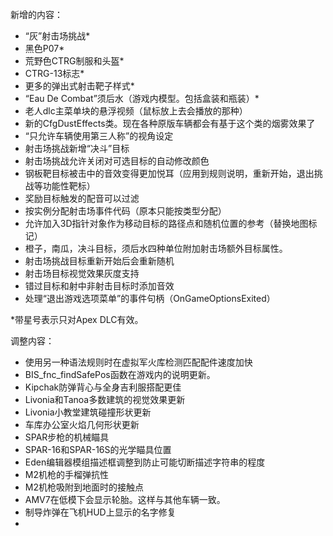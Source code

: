新增的内容：

- “灰”射击场挑战*
- 黑色P07*
- 荒野色CTRG制服和头盔*
- CTRG-13标志*
- 更多的弹出式射击靶子样式*
- “Eau De Combat”须后水（游戏内模型。包括盒装和瓶装）*
- 老人dlc主菜单块的悬浮视频（鼠标放上去会播放的那种）
- 新的CfgDustEffects类。现在各种原版车辆都会有基于这个类的烟雾效果了
- “只允许车辆使用第三人称”的视角设定
- 射击场挑战新增“决斗”目标
- 射击场挑战允许关闭对可选目标的自动修改颜色
- 钢板靶目标被击中的音效变得更加悦耳（应用到规则说明，重新开始，退出挑战等功能性靶标）
- 奖励目标触发的配音可以过滤
- 按实例分配射击场事件代码（原本只能按类型分配）
- 允许加入3D指针对象作为移动目标的路径点和随机位置的参考（替换地图标记）
- 橙子，南瓜，决斗目标，须后水四种单位附加射击场额外目标属性。
- 射击场挑战目标重新开始后会重新随机
- 射击场目标视觉效果灰度支持
- 错过目标和射中非射击目标时添加音效
- 处理“退出游戏选项菜单”的事件句柄（OnGameOptionsExited）

*带星号表示只对Apex DLC有效。

调整内容：

- 使用另一种语法规则时在虚拟军火库检测匹配配件速度加快
- BIS_fnc_findSafePos函数在游戏内的说明更新。
- Kipchak防弹背心与全身吉利服搭配更佳
- Livonia和Tanoa多数建筑的视觉效果更新
- Livonia小教堂建筑碰撞形状更新
- 车库办公室火焰几何形状更新
- SPAR步枪的机械瞄具
- SPAR-16和SPAR-16S的光学瞄具位置
- Eden编辑器模组描述框调整到防止可能切断描述字符串的程度
- M2机枪的手榴弹抗性
- M2机枪吸附到地面时的接触点
- AMV7在低模下会显示轮胎。这样与其他车辆一致。
- 制导炸弹在飞机HUD上显示的名字修复
- 
